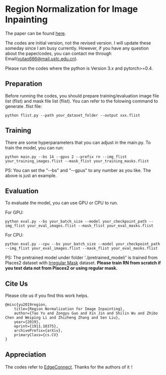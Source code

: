 # Region Normalization for Image Inpainting

The paper can be found [here](https://arxiv.org/abs/1911.10375).

The codes are initial version, not the revised version. I will update these someday since I am busy currently. However, if you have any question about the paper/codes, you can contact me through Email(yutao666@mail.ustc.edu.cn).

Please run the codes where the python is Version 3.x and pytorch>=0.4.

## Preparation
Before running the codes, you should prepare training/evaluation image file list (flist) and mask file list (flist). You can refer to the folowing command to generate .flist file:
```
python flist.py --path your_dataset_folder --output xxx.flist
```

## Training
There are some hyperparameters that you can adjust in the main.py. To train the model, you can run:
```
python main.py --bs 14 --gpus 2 --prefix rn --img_flist your_training_images.flist --mask_flist your_training_masks.flist
```
PS: You can set the "--bs" and "--gpus" to any number as you like. The above is just an example.

## Evaluation
To evaluate the model, you can use GPU or CPU to run.

For GPU:
```
python eval.py --bs your_batch_size --model your_checkpoint_path --img_flist your_eval_images.flist --mask_flist your_eval_masks.flist
```

For CPU:
```
python eval.py --cpu --bs your_batch_size --model your_checkpoint_path --img_flist your_eval_images.flist --mask_flist your_eval_masks.flist
```

PS: The pretrained model under folder './pretrained_model/' is trained from Places2 dataset with [Irregular Mask](https://nv-adlr.github.io/publication/partialconv-inpainting) dataset. **Please train RN from scratch if you test data not from Places2 or using regular mask.**

## Cite Us
Please cite us if you find this work helps.

```
@misc{yu2019region,
    title={Region Normalization for Image Inpainting},
    author={Tao Yu and Zongyu Guo and Xin Jin and Shilin Wu and Zhibo Chen and Weiping Li and Zhizheng Zhang and Sen Liu},
    year={2019},
    eprint={1911.10375},
    archivePrefix={arXiv},
    primaryClass={cs.CV}
}
```

## Appreciation
The codes refer to [EdgeConnect](https://github.com/knazeri/edge-connect). Thanks for the authors of it！
